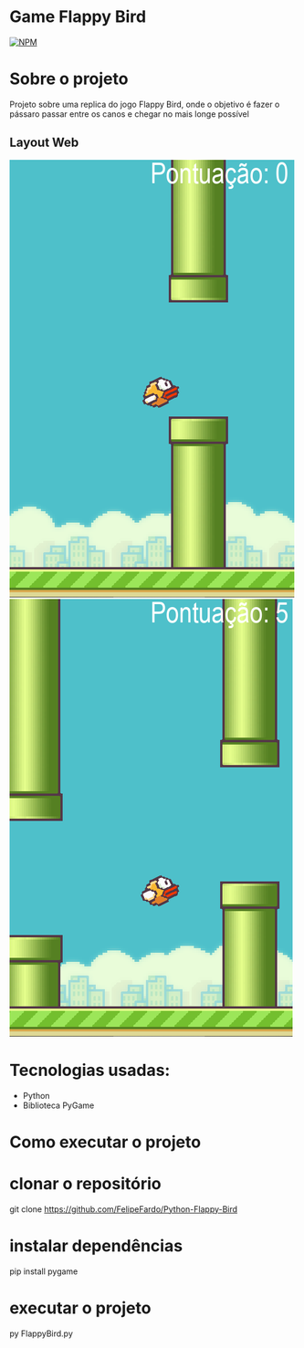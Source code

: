 # Game Flappy Bird
[![NPM](https://img.shields.io/npm/l/react)](https://github.com/devsuperior/sds1-wmazoni/blob/master/LICENSE)


# Sobre o projeto
Projeto sobre uma replica do jogo Flappy Bird, onde o objetivo é fazer o pássaro passar entre os canos e chegar no mais longe possível

## Layout Web
![Game score 0](https://github.com/FelipeFardo/Assets/blob/main/Python-Flappy-Bird/Screenshot_1.png)
![Game score 5](https://github.com/FelipeFardo/Assets/blob/main/Python-Flappy-Bird/Screenshot_2.png)

# Tecnologias usadas:
- Python
- Biblioteca PyGame

# Como executar o projeto

# clonar o repositório
git clone https://github.com/FelipeFardo/Python-Flappy-Bird

# instalar dependências
pip install pygame

# executar o projeto
py FlappyBird.py
